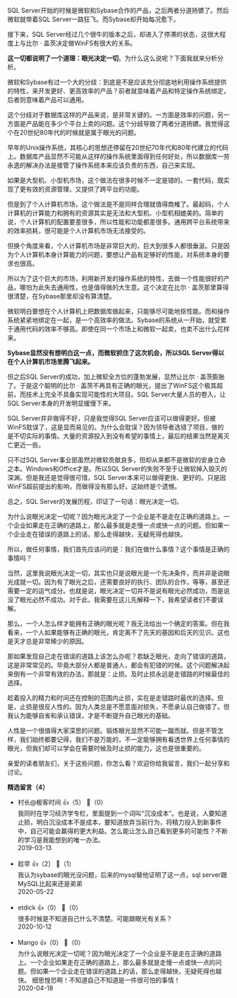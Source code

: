 SQL Server开始的时候是微软和Sybase合作的产品，之后两者分道扬镳了。然后微软就带着SQL Server一路狂飞。而Sybase却开始每况愈下。

接下来，SQL Server经过几个很牛的版本之后，却进入了停滞的状态，这很大程度上与比尔 · 盖茨决定做WinFS有很大的关系。

**这一切都说明了一个道理：眼光决定一切**。为什么这么说呢？下面我就来分析分析。

微软和Sybase有过一个大的分歧：到底是不是应该充分彻底地利用操作系统提供的特性，来开发更好、更高效率的产品？前者就意味着产品和特定操作系统绑定，后者则意味着产品可以通用。

这个分歧对于数据库这样的产品来说，是非常关键的。一方面是效率的问题，另一方面是产品能在多少个平台上卖的问题。这个分歧导致了两者分道扬镳。我觉得这个在20世纪80年代的时候就是属于眼光的问题。

早年的Unix操作系统，其核心的思想还停留在20世纪70年代和80年代建立的代码上。数据库产品显然不可能从这样的操作系统里面得到任何好处，所以数据库一劳永逸的解决办法是接管了操作系统本来应该负责的东西，自己来实现。

如果是大型机、小型机市场，这个做法在很多时候不一定是错的。一套代码，既实现了更有效的资源管理，又提供了跨平台的功能。

但是到了个人计算机市场，这个做法是不是同样合理就值得商榷了。最起码，个人计算机的计算能力和拥有的资源其实是无法和大型机、小型机相媲美的。简单的说，个人计算机的配置要差很多，所以性能和功能都差很多。通用跨平台系统带来的效率损耗，很可能是个人计算机市场无法接受的。

但换个角度来看，个人计算机市场是非常巨大的，巨大到很多人都很垂涎。只是因为个人计算机本身计算能力的问题，要想让产品有足够好的性能，对系统本身的要求也很高。

所以为了这个巨大的市场，利用新开发的操作系统的特性，去做一个性能很好的产品，哪怕为此失去通用性，也是值得做的大生意。这个决定在比尔 · 盖茨那里算得很清楚，在Sybase那里却没有算清楚。

微软明白要想在个人计算机上把数据库做起来，只能够尽可能地抠性能。而和操作系统紧紧地绑定在一起，是一个高效率的做法。Sybase的系统从一开始，就受累于通用代码的效率不够高。即使在同一个市场上和微软一起卖，也卖不出什么花样来。

**Sybase显然没有想明白这一点，而微软抓住了这次机会，所以SQL Server得以在个人计算机市场里腾飞起来。**

但之后SQL Server的成功，加上微软全方位的蓬勃发展，显然让比尔 · 盖茨膨胀了。于是这个聪明的比尔 · 盖茨不再具有正确的眼光，提出了WinFS这个极其超前，而技术上完全不具备实现可能性的大项目。SQL Server大量人员的卷入，让SQL Server本身的开发明显缓慢下来。

SQL Server并非做得不好，只是我觉得SQL Server应该可以做得更好。但被WinFS耽误了，这是显而易见的。为什么会耽误？因为领导者选错了项目，做的是不切实际的事情。大量的资源投入到没有希望的事情上，最后的结果当然是离灭亡更近一些。

只不过SQL Server事业部虽然对微软贡献良多，但却从来都不是微软的安身立命之本。Windows和Office才是。所以SQL Server的失败不至于让微软掉入毁灭的深渊。但是我还是觉得很可惜，SQL Server本来可以做得更快、更好的。只是因WinFS超前提出的影响，而做得没有那么好。这始终是个遗憾。

总之，SQL Server的发展历程，印证了一句话：眼光决定一切。

为什么说眼光决定一切呢？因为眼光决定了一个企业是不是走在正确的道路上。一个企业如果走在正确的道路上，那么最多就是走慢一点或快一点的问题。但如果一个企业走在错误的道路上的话，那么走得越快，无疑死得也越快。

所以，做任何事情，我们首先应该问的是：我们在做什么事情？这个事情是正确的事情吗？

当然，这里我说眼光决定一切，其实也只是说眼光是一个先决条件，而并非是说眼光成就一切。因为有了眼光之后，还需要良好的执行、团队的合作，等等，甚至还需要一定的运气成分。也就是说，眼光决定一切并不是说有眼光必然成功，而是说没了眼光必然不成功。对于此，我需要在这儿先解释一下，我希望读者们不要误解。

那么，一个人怎么样才能拥有正确的眼光呢？我无法给出一个确定的答案。但在我看来，一个人如果能够有正确的眼光，肯定离不了先天的基因和后天的见识。这也是天才总是非常稀少的原因。

那如果发现自己走在错误的道路上该怎么办呢？若缺乏眼光，走向了错误的道路，这是非常常见的。毕竟大部分人都是普通人，都会有犯错的时候。这个问题解决起来倒有一个非常有效的办法，那就是：止损。及时止损永远是走错路的时候最佳的选择。

趁着投入的精力和时间还在控制的范围内止损，实在是走错路时最优的选择。但是，止损是很反人性的。因为人类总是不愿意面对损失，不愿承认自己做错了。但我认为能够自省和承认错误，才是不断提升自己眼光的基础。

人性是一个很值得大家深思的问题。锻炼眼光显然不可能一蹴而就。但是不管怎样，我们始终都要记得，我们不是万能的，不一定能够拥有看透世界上任何事情的眼光，但我们却可以学会在需要时候及时止损的能力，这也是很重要的。

亲爱的读者朋友们，关于这些问题，你怎么看？欢迎你给我留言，我们一起分享和讨论。
<div><strong>精选留言（4）</strong></div><ul>
<li><span>村长@极客时间</span> 👍（5） 💬（0）<div>我同时在学习经济学专栏，里面提到一个词叫“沉没成本”。也是说，人要知道止损，明白沉没成本不是成本，要知道放弃当前行为，将精力投入到新事件中，自己可能会赢得的更大利益。怎么能让怎么自己看到更多的可能性？不断的学习是我能想到的唯一办法。</div>2019-03-13</li><br/><li><span>趁早</span> 👍（2） 💬（1）<div>我认为sybase的眼光没问题，后来的mysql替他证明了这一点，sql server跟MySQL比起来还是弟弟</div>2020-05-22</li><br/><li><span>etdick</span> 👍（0） 💬（0）<div>很多时候是不知道自己什么不清楚。可能跟眼光有关系？</div>2020-10-12</li><br/><li><span>Mango</span> 👍（0） 💬（0）<div>为什么说眼光决定一切呢？因为眼光决定了一个企业是不是走在正确的道路上。一个企业如果走在正确的道路上，那么最多就是走慢一点或快一点的问题。但如果一个企业走在错误的道路上的话，那么走得越快，无疑死得也越快。
细思惶恐啊！不知道自己不知道是一件很可怕的事情！</div>2020-04-18</li><br/>
</ul>